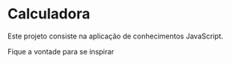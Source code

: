 # Calculadora
Este projeto consiste na aplicação de conhecimentos JavaScript.

Fique a vontade para se inspirar
